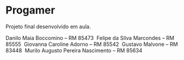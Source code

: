 # Progamer
Projeto final desenvolvido em aula.

Danilo Maia Boccomino – RM 85473 
Felipe da Silva Marcondes – RM 85555 
Giovanna Caroline Adorno – RM 85542 
Gustavo Malvone – RM 83448 
Murilo Augusto Pereira Nascimento – RM 85634 
